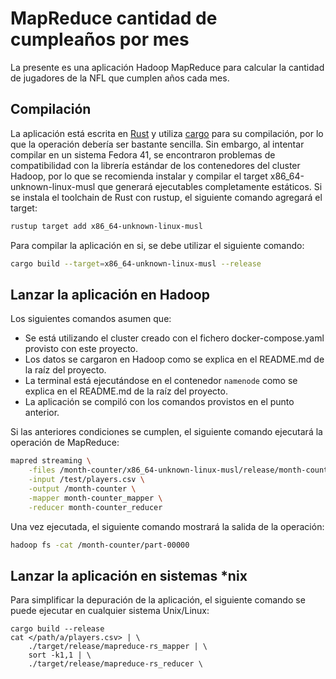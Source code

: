 # MapReduce cantidad de cumpleaños por mes

La presente es una aplicación Hadoop MapReduce para calcular la cantidad
de jugadores de la NFL que cumplen años cada mes.

## Compilación

La aplicación está escrita en [Rust](https://www.rust-lang.org) y
utiliza [cargo](https://github.com/rust-lang/cargo) para su
compilación, por lo que la operación debería ser bastante sencilla.
Sin embargo, al intentar compilar en un sistema Fedora 41,
se encontraron problemas de compatibilidad con la librería estándar de
los contenedores del cluster Hadoop, por lo que se recomienda instalar
y compilar el target x86_64-unknown-linux-musl que generará ejecutables
completamente estáticos. Si se instala el toolchain de Rust con rustup,
el siguiente comando agregará el target:

```sh
rustup target add x86_64-unknown-linux-musl
```

Para compilar la aplicación en si, se debe utilizar el siguiente
comando:

```sh
cargo build --target=x86_64-unknown-linux-musl --release
```

## Lanzar la aplicación en Hadoop

Los siguientes comandos asumen que:
- Se está utilizando el cluster creado con el fichero
  docker-compose.yaml provisto con este proyecto.
- Los datos se cargaron en Hadoop como se explica en el README.md
  de la raíz del proyecto.
- La terminal está ejecutándose en el contenedor `namenode` como se
  explica en el README.md de la raíz del proyecto.
- La aplicación se compiló con los comandos provistos en el punto
  anterior.

Si las anteriores condiciones se cumplen, el siguiente comando
ejecutará la operación de MapReduce:

```sh
mapred streaming \
    -files /month-counter/x86_64-unknown-linux-musl/release/month-counter_mapper,/month-counter/x86_64-unknown-linux-musl/release/month-counter_reducer \
    -input /test/players.csv \
    -output /month-counter \
    -mapper month-counter_mapper \
    -reducer month-counter_reducer
```

Una vez ejecutada, el siguiente comando mostrará la salida de la
operación:

```sh
hadoop fs -cat /month-counter/part-00000
```
## Lanzar la aplicación en sistemas *nix

Para simplificar la depuración de la aplicación, el siguiente comando
se puede ejecutar en cualquier sistema Unix/Linux:

```
cargo build --release
cat </path/a/players.csv> | \
    ./target/release/mapreduce-rs_mapper | \
    sort -k1,1 | \
    ./target/release/mapreduce-rs_reducer \
```
